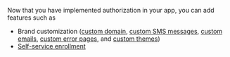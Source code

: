 Now that you have implemented authorization in your app, you can add features such as

* Brand customization ([custom domain](/docs/guides/custom-url-domain/), [custom SMS messages](/docs/guides/custom-sms-messaging/), [custom emails](/docs/guides/custom-email/), [custom error pages](/docs/guides/custom-error-pages/), and [custom themes](/docs/guides/customize-themes/))
* [Self-service enrollment](/docs/guides/set-up-self-service-registration/)
